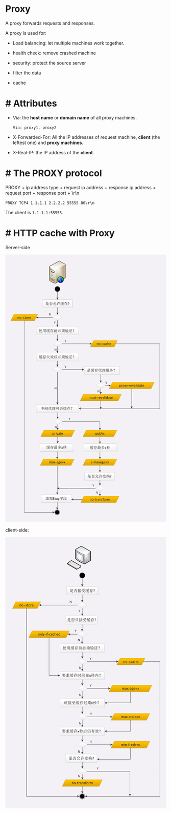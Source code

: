 #  Proxy

A proxy forwards requests and responses.

A proxy is used for:

- Load balancing: let multiple machines work together.

- health check: remove crashed machine

- security: protect the source server

- filter the data

- cache

# #  Attributes

- Via: the **host name** or **domain name** of all proxy machines.

  ```code
  Via: proxy1, proxy2
  ```

- X-Forwarded-For: All the IP addresses of request machine, **client** (the leftest one) and **proxy machines**.

- X-Real-IP: the IP address of the **client**.

# #  The PROXY protocol

PROXY + ip address type + request ip address + response ip address + request port + response port + \r\n

```code
PROXY TCP4 1.1.1.1 2.2.2.2 55555 80\r\n
```

The client is `1.1.1.1:55555`.


# #  HTTP cache with Proxy

Server-side

![client-proxy-cache](https://raw.githubusercontent.com/EnzoSeason/study-notes/main/http/img/server-proxy-cache.png)


client-side:

![server-proxy-cache.png](https://raw.githubusercontent.com/EnzoSeason/study-notes/main/http/img/client-proxy-cache.png)
